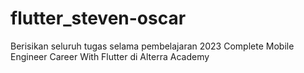 # flutter_steven-oscar
Berisikan seluruh tugas selama pembelajaran 2023 Complete Mobile Engineer Career With Flutter di Alterra Academy
